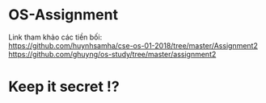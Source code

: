 # OS-Assignment
Link tham khảo các tiền bối:\
https://github.com/huynhsamha/cse-os-01-2018/tree/master/Assignment2 \
https://github.com/ghuyng/os-study/tree/master/assignment2
# Keep it secret !?
